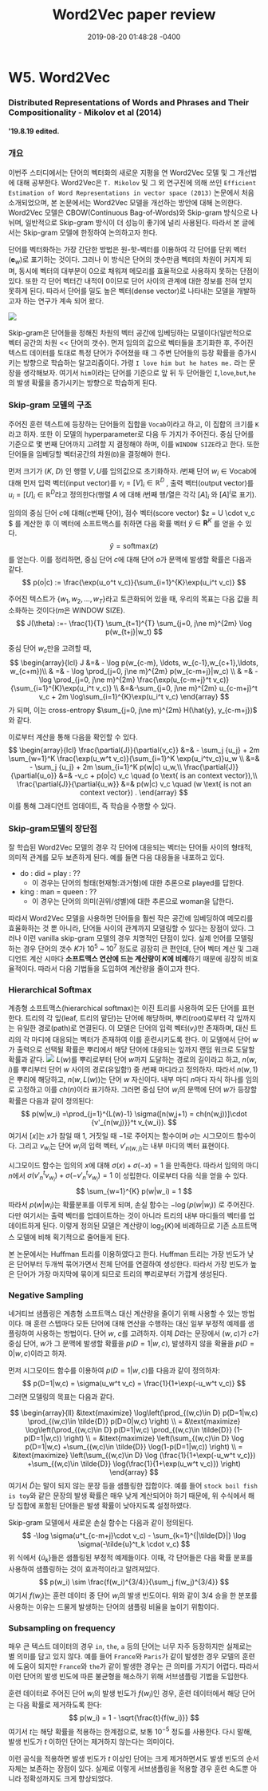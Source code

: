 ﻿---
title: "Word2Vec paper review"
date: 2019-08-20 01:48:28 -0400
categories: "Paper review"
tags:
  - word2vec
  - skip-gram
use_math: true
---


# W5. Word2Vec

### Distributed Representations of Words and Phrases and Their Compositionality - Mikolov et al (2014)
#### '19.8.19 edited.

### 개요
이번주 스터디에서는 단어의 벡터화의 새로운 지평을 연 Word2Vec 모델 및 그 개선법에 대해 공부한다. Word2Vec은 `T. Mikolov` 및 그 외 연구진에 의해 쓰인 `Efficient Estimation of Word Representations in vector space (2013)` 논문에서 처음 소개되었으며, 본 논문에서는 Word2Vec 모델을 개선하는 방안에 대해 논의한다. Word2Vec 모델은 CBOW(Continuous Bag-of-Words)와 Skip-gram 방식으로 나뉘며, 일반적으로 Skip-gram 방식이 더 성능이 좋기에 널리 사용된다. 따라서 본 글에서는 Skip-gram 모델에 한정하여 논의하고자 한다.

단어를 벡터화하는 가장 간단한 방법은 원-핫-벡터를 이용하여 각 단어를 단위 벡터($\mathbf{e}_w$)로 표기하는 것이다. 그러나 이 방식은 단어의 갯수만큼 벡터의 차원이 커지게 되며, 동시에 벡터의 대부분이 $0$으로 채워져 메모리를 효율적으로 사용하지 못하는 단점이 있다. 또한 각 단어 벡터간 내적이 $0$이므로 단어 사이의 관계에 대한 정보를 전혀 얻지 못하게 된다. 따라서 단어를 밀도 높은 벡터(dense vector)로 나타내는 모델을 개발하고자 하는 연구가 계속 되어 왔다. 

<img src = 'https://wikidocs.net/images/page/22660/%EC%8A%A4%ED%82%B5%EA%B7%B8%EB%9E%A8.PNG'>

Skip-gram은 단어들을 정해진 차원의 벡터 공간에 임베딩하는 모델이다(일반적으로 벡터 공간의 차원 << 단어의 갯수). 먼저 임의의 값으로 벡터들을 초기화한 후, 주어진 텍스트 데이터를 토대로 특정 단어가 주어졌을 때 그 주변 단어들의 등장 확률을 증가시키는 방향으로 학습하는 알고리즘이다. 가령 `I love him but he hates me.` 라는 문장을 생각해보자. 여기서 `him`이라는 단어를 기준으로 앞 뒤 두 단어들인 `I`,`love`,`but`,`he`의 발생 확률을 증가시키는 방향으로 학습하게 된다.

### Skip-gram 모델의 구조
주어진 훈련 텍스트에 등장하는 단어들의 집합을 `Vocab`이라고 하고, 이 집합의 크기를 `K`라고 하자. 또한 이 모델의 hyperparameter로 다음 두 가지가 주어진다. 중심 단어를 기준으로 몇 번째 단어까지 고려할 지 결정해야 하며, 이를 `WINDOW SIZE`라고 한다. 또한 단어들을 임베딩할 벡터공간의 차원(`D`)을 결정해야 한다. 

먼저 크기가 ($K$, $D$) 인 행렬 $V, U$를 임의값으로 초기화하자. $i$번째 단어 $w_i \in \text{Vocab}$에 대해 먼저 입력 벡터(input vector)를 $v_{i} = [V]_i \in \mathbb{R}^D$ , 출력 벡터(output vector)를 $u_{i} = [U]_i \in \mathbb{R}^D$라고 정의한다(행렬 $A$ 에 대해 $i$번째 행/열은 각각 $[A]_i$ 와 $[A]^i$로 표기). 

임의의 중심 단어 $c$에 대해($c$번째 단어), 점수 벡터(score vector) $z = U \cdot v_c $ 를 계산한 후 이 벡터에 소프트맥스를 취하면 다음 확률 벡터 $\tilde{y}\in \mathbf{R}^K$ 를 얻을 수 있다.
 $$\hat{y} = \text{softmax}(z)$$
 를 얻는다. 이를 정리하면, 중심 단어 $c$에 대해 단어 $o$가 문맥에 발생할 확률은 다음과 같다.
$$
p(o|c) := \frac{\exp(u_o^t v_c)}{\sum_{i=1}^{K}\exp(u_i^t v_c)}
$$

주어진 텍스트가 $\{ w_1, w_2, \ldots, w_T\}$라고 토큰화되어 있을 때, 우리의 목표는 다음 값을 최소화하는 것이다($m$은 WINDOW SIZE).
$$
J(\theta) :=- \frac{1}{T} \sum_{t=1}^{T} \sum_{j=0, j\ne m}^{2m} \log p(w_{t+j}|w_t)
$$

중심 단어 $w_c$만을 고려할 때,
$$
\begin{array}{lcl}
 J &=& - \log p(w_{c-m}, \ldots, w_{c-1},w_{c+1},\ldots, w_{c+m})\\
 & =& - \log \prod_{j=0, j\ne m}^{2m} p(w_{c-m+j}|w_c) \\
 & =& - \log \prod_{j=0, j\ne m}^{2m} \frac{\exp(u_{c-m+j}^t v_c)}{\sum_{i=1}^{K}\exp(u_i^t v_c)} \\
 &=&-\sum_{j=0, j\ne m}^{2m} u_{c-m+j}^t v_c + 2m \log\sum_{i=1}^{K}\exp(u_i^t v_c) 
 \end{array}
$$가 되며, 이는 cross-entropy $\sum_{j=0, j\ne m}^{2m} H(\hat{y}, y_{c-m+j})$ 와 같다.

이로부터 계산을 통해 다음을 확인할 수 있다.
$$
\begin{array}{lcl}
\frac{\partial{J}}{\partial{v_c}} &=& - \sum_j {u_j} + 2m \sum_{w=1}^K \frac{\exp(u_w^t v_c)}{\sum_{i=1}^K \exp(u_i^tv_c)}u_w \\
&=&  - \sum_j {u_j} + 2m \sum_{i=1}^K p(w|c) u_w,\\
\frac{\partial{J}}{\partial{u_o}} &=& -v_c + p(o|c) v_c \quad (o \text{ is an context vector}),\\
\frac{\partial{J}}{\partial{u_w}} &=& p(w|c) v_c \quad (w \text{ is not an context vector}) .
\end{array}
$$ 이를 통해 그래디언트 업데이트, 즉 학습을 수행할 수 있다. 

### Skip-gram모델의 장단점
잘 학습된 Word2Vec 모델의 경우 각 단어에 대응되는 벡터는 단어들 사이의 형태적, 의미적 관계를 모두 보존하게 된다. 예를 들면 다음 대응들을 내포하고 있다.

* do : did = play : ?? 
	* 이 경우는 단어의 형태(현재형:과거형)에 대한 추론으로 played를 답한다. 
* king : man = queen : ?? 
	* 이 경우는 단어의 의미(권위/성별)에 대한 추론으로 woman을 답한다.

따라서 Word2Vec 모델을 사용하면 단어들을 훨씬 작은 공간에 임베딩하여 메모리를 효율화하는 것 뿐 아니라, 단어들 사이의 관계까지 모델링할 수 있다는 장점이 있다. 그러나 이런 vanilla skip-gram 모델의 경우 치명적인 단점이 있다. 실제 언어를 모델링하는 경우 단어의 갯수 $K$가  $10^5$ ~ $10^7$ 정도로 굉장히 큰 편인데, 단어 벡터 계산 및 그래디언트 계산 시마다 <b>소프트맥스 연산에 드는 계산량이 $K$에 비례</b>하기 때문에 굉장히 비효율적이다. 따라서 다음 기법들을 도입하여 계산량을 줄이고자 한다.

### Hierarchical Softmax
계층형 소프트맥스(hierarchical softmax)는 이진 트리를 사용하여 모든 단어를 표현한다. 트리의 각 잎(leaf, 트리의 말단)는 단어에 해당하며, 뿌리(root)로부터 각 잎까지는 유일한 경로(path)로 연결된다. 이 모델은 단어의 입력 벡터($v_i$)만 존재하며, 대신 트리의 각 마디에 대응되는 벡터가 존재하여 이를 훈련시키도록 한다. 이 모델에서  단어 $w$가 출력으로 선택될 확률은 뿌리에서 해당 단어에 대응되는 잎까지 랜덤 워크로 도달할 확률과 같다.
<img src ='https://shuuki4.files.wordpress.com/2016/01/hsexample.png'>
$L(w)$를 뿌리로부터 단어 $w$까지 도달하는 경로의 길이라고 하고, $n(w,i)$를 뿌리부터 단어 $w$ 사이의 경로(유일함!) 중 $i$번째 마디라고 정의하자. 따라서 $n(w,1)$은 뿌리에 해당하고, $n(w,L(w))$는 단어 $w$ 자신이다. 내부 마디 $n$마다 자식 하나를 임의로 고정하고 이를 $ch(n)$이라 표기하자. 그러면 중심 단어 $w_i$의 문맥에 단어 $w$가 등장할 확률은 다음과 같이 정의된다:
$$
p(w|w_i) =\prod_{j=1}^{L(w)-1} \sigma([n(w,j+1) = ch(n(w,j))]\cdot {v'_{n(w,j)}}^t v_{w_i}).
$$ 여기서 $[x]$는 $x$가 참일 때 $1$, 거짓일 때 $-1$로 주어지는 함수이며 $\sigma$는 시그모이드 함수이다.  그리고 $v_{w_i}$는 단어 $w_i$의 입력 벡터, $v'_{n(w,j)}$는 내부 마디의 벡터 표현이다.

시그모이드 함수는 임의의 $x$에 대해 $\sigma(x) + \sigma(-x) = 1$ 을 만족한다. 따라서 임의의 마디 $n$에서 $\sigma({v'_{n}}^t v_{w_i}) + \sigma(-{v'_{n}}^t v_{w_i}) = 1$ 이 성립한다. 이로부터 다음 식을 얻을 수 있다.
$$
\sum_{w=1}^{K} p(w|w_i) = 1
$$ 따라서 $p(w|w_i)$는 확률분포를 이루게 되며, 손실 함수는 $-\log(p(w|w_i))$ 로 주어진다. 다만 여기서는 출력 벡터를 업데이트하는 것이 아니라 트리의 내부 마디들의 벡터를 업데이트하게 된다. 이렇게 정의된 모델은 계산량이 $\log_2 (K)$에 비례하므로 기존 소프트맥스 모델에 비해 획기적으로 줄어들게 된다. 

본 논문에서는 Huffman 트리를 이용하였다고 한다. Huffman 트리는 가장 빈도가 낮은 단어부터 두개씩 묶어가면서 전체 단어를 연결하여 생성한다. 따라서 가장 빈도가 높은 단어가 가장 마지막에 묶이게 되므로 트리의 뿌리로부터 가깝게 생성된다.

### Negative Sampling
네거티브 샘플링은 계층형 소프트맥스 대신 계산량을 줄이기 위해 사용할 수 있는 방법이다. 매 훈련 스텝마다 모든 단어에 대해 연산을 수행하는 대신 일부 부정적 예제를 샘플링하여 사용하는 방법이다. 단어 $w$, $c$를 고려하자. 이제 $D$라는 문장에서  $(w,c)$가 $c$가 중심 단어, $w$가 그 문맥에 발생할 확률을 $p(D=1|w,c)$, 발생하지 않을 확율을 $p(D=0|w,c)$이라고 하자. 

먼저 시그모이드 함수를 이용하여 $p(D=1|w,c)$를 다음과 같이 정의하자:
$$
p(D=1|w,c) = \sigma(u_w^t v_c) = \frac{1}{1+\exp(-u_w^t v_c)}
$$ 그러면 모델링의 목표는 다음과 같다.

$$
\begin{array}{ll}
&\text{maximize} \log\left(\prod_{(w,c)\in D} p(D=1|w,c) \prod_{(w,c)\in \tilde{D}} p(D=0|w,c) \right) \\
= &\text{maximize} \log\left(\prod_{(w,c)\in D} p(D=1|w,c) \prod_{(w,c)\in \tilde{D}} (1-p(D=1|w,c)) \right) \\
= &\text{maximize} \left(\sum_{(w,c)\in D} \log p(D=1|w,c) +\sum_{(w,c)\in \tilde{D}} \log(1-p(D=1|w,c)) \right) \\
= &\text{maximize} \left(\sum_{(w,c)\in D} \log (\frac{1}{1+\exp(-u_w^t v_c)}) +\sum_{(w,c)\in \tilde{D}} \log(\frac{1}{1+\exp(u_w^t v_c)}) \right)
\end{array}
$$ 여기서  $\tilde{D}$는 말이 되지 않는 문장 등을 샘플링한 집합이다. 예를 들어 `stock boil fish is toy`와 같은 문장의 발생 확률은 매우 낮게 계산되어야 하기 때문에, 위 수식에서 해당 집합에 포함된 단어들은 발생 확률이 낮아지도록 설정하였다.

Skip-gram 모델에서 새로운 손실 함수는 다음과 같이 정의된다.
$$
-\log \sigma(u^t_{c-m+j}\cdot v_c) - \sum_{k=1}^{|\tilde{D}|} \log \sigma(-\tilde{u}^t_k \cdot v_c)
$$ 위 식에서 $\{\tilde{u}_k\}$들은 샘플링된 부정적 예제들이다. 이때, 각 단어들은 다음 확률 분포를 사용하여 샘플링하는 것이 효과적이라고 알려져있다.
$$
p(w_i) \sim \frac{f(w_i)^{3/4}}{\sum_j f(w_j)^{3/4}}
$$ 여기서 $f(w_j)$는 훈련 데이터 중 단어 $w_i$의 발생 빈도이다. 위와 같이 $3/4$ 승을 한 분포를 사용하는 이유는 드물게 발생하는 단어의 샘플링 비율을 높이기 위함이다.



### Subsampling on frequency
매우 큰 텍스트 데이터의 경우  `in`, `the`, `a` 등의 단어는 너무 자주 등장하지만 실제로는 별 의미를 담고 있지 않다. 예를 들어 `France`와 `Paris`가 같이 발생한 경우 모델의 훈련에 도움이 되지만 `France`와 `the`가 같이 발생한 경우는 큰 의미를 가지기 어렵다. 따라서 이런 단어의 발생 빈도에 따른 불균형을 해소하기 위해 서브샘플링 기법을 도입한다.

훈련 데이터로 주어진 단어 $w_i$의 발생 빈도가 $f(w_i)$인 경우, 훈련 데이터에서 해당 단어는 다음 확률로 제거하도록 한다:
$$
p(w_i) = 1 - \sqrt{\frac{t}{f(w_i)}}
$$ 여기서 $t$는 해당 확률을 적용하는 한계점으로, 보통 $10^{-5}$ 정도를 사용한다. 다시 말해, 발생 빈도가 $t$ 이하인 단어는 제거하지 않는다는 의미이다.

이런 공식을 적용하면 발생 빈도가 $t$ 이상인 단어는 크게 제거하면서도 발생 빈도의 순서 자체는 보존하는 장점이 있다. 실제로 이렇게 서브샘플링을 적용할 경우 훈련 속도뿐 아니라 정확성까지도 크게 향상되었다.
